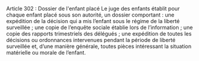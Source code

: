 Article 302 : Dossier de l'enfant placé
Le juge des enfants établit pour chaque enfant placé sous son autorité, un dossier comportant :
une expédition de la décision qui a mis l’enfant sous le régime de la liberté surveillée ;
une copie de l’enquête sociale établie lors de l’information ;
une copie des rapports trimestriels des délégués ;
une expédition de toutes les décisions ou ordonnances intervenues pendant la période de liberté surveillée et, d’une manière générale, toutes pièces intéressant la situation matérielle ou morale de l’enfant.